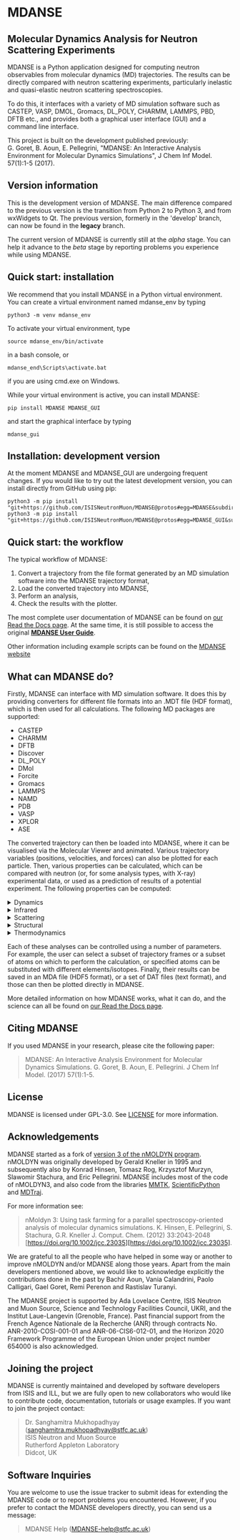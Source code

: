 # MDANSE 

## Molecular Dynamics Analysis for Neutron Scattering Experiments

MDANSE is a Python application designed for computing neutron observables from molecular dynamics (MD) trajectories. The results can 
be directly compared with neutron scattering experiments, particularly inelastic and quasi-elastic neutron scattering 
spectroscopies.

To do this, it interfaces with a variety of MD simulation software such as CASTEP, VASP, DMOL, Gromacs, DL_POLY, CHARMM, LAMMPS, PBD, DFTB etc., and provides both a graphical user interface (GUI) and a command line interface. 

This project is built on the development published previously: \
G. Goret, B. Aoun, E. Pellegrini, "MDANSE: An Interactive Analysis Environment for Molecular Dynamics Simulations", 
J Chem Inf Model. 57(1):1-5 (2017).

## Version information

This is the development version of MDANSE. The main difference compared to the previous version is the transition from Python 2 to Python 3, and from wxWidgets to Qt. The previous version, formerly in the 'develop' branch, can now be found in the **legacy** branch.

The current version of MDANSE is currently still at the _alpha_ stage. You can help it advance to the _beta_ stage by reporting problems you experience while using MDANSE.

## Quick start: installation

We recommend that you install MDANSE in a Python virtual environment. You can create a virtual environment named mdanse_env by typing
```
python3 -m venv mdanse_env
```

To activate your virtual environment, type
```
source mdanse_env/bin/activate
```
in a bash console, or
```
mdanse_end\Scripts\activate.bat
```
if you are using cmd.exe on Windows.

While your virtual environment is active, you can install MDANSE:
```
pip install MDANSE MDANSE_GUI
```
and start the graphical interface by typing
```
mdanse_gui
```

## Installation: development version

At the moment MDANSE and MDANSE_GUI are undergoing frequent changes. If you would
like to try out the latest development version, you can install directly from GitHub
using pip:
```
python3 -m pip install "git+https://github.com/ISISNeutronMuon/MDANSE@protos#egg=MDANSE&subdirectory=MDANSE"
python3 -m pip install "git+https://github.com/ISISNeutronMuon/MDANSE@protos#egg=MDANSE_GUI&subdirectory=MDANSE_GUI"
```

## Quick start: the workflow

The typical workflow of MDANSE:

1. Convert a trajectory from the file format generated by an MD simulation software into the MDANSE trajectory format,
2. Load the converted trajectory into MDANSE,
3. Perform an analysis,
4. Check the results with the plotter.


The most complete user documentation of MDANSE can be found on [our Read the Docs page](https://mdanse.readthedocs.io/en/protos). At the same time, it is still possible to access the original **[MDANSE User Guide](https://epubs.stfc.ac.uk/work/51935555)**.

Other information including example scripts can be found on the [MDANSE website](https://www.isis.stfc.ac.uk/Pages/MDANSEproject.aspx) 

## What can MDANSE do?

Firstly, MDANSE can interface with MD simulation software. It does this by providing converters for different file formats
into an .MDT file (HDF format), which is then used for all calculations. The following MD packages are supported:

- CASTEP
- CHARMM
- DFTB 
- Discover 
- DL_POLY 
- DMol 
- Forcite
- Gromacs
- LAMMPS
- NAMD
- PDB
- VASP
- XPLOR
- ASE

The converted trajectory can then be loaded into MDANSE, where it can be visualised via the Molecular Viewer and animated.
Various trajectory variables (positions, velocities, and forces) can also be plotted for each particle. Then, various properties can be calculated, which can be compared with neutron (or, for some analysis types, with X-ray)
experimental data, or used as a prediction of results of a potential experiment. The following properties can be computed:

<details><summary>Dynamics</summary><ul>
<li>Angular correlation</li>
<li>Density of states</li>
<li>Mean Square Displacement</li>
<li>Order parameter</li>
<li>Position Autocorrelation Function</li>
<li>Velocity Autocorrelation Function</li>
</ul></details>

<details><summary>Infrared</summary><ul>
<li>Dipole Autocorrelation Function</li>
<li>Infrared</li>
</ul></details>

<details><summary>Scattering</summary><ul>
<li>Current correlation function</li>
<li>Dynamic Coherent Structure Factor</li>
<li>Dynamic Incoherent Structure Factor</li>
<li>Elastic Incoherent Structure Factor</li>
<li>Gaussian Dynamic Incoherent Structure Factor</li>
<li>Neutron Dynamic Total Structure Factor</li>
</ul></details>

<details><summary>Structural</summary><ul>
<li>Area Per Molecule</li>
<li>Coordination Number</li>
<li>Density Profile</li>
<li>Eccentricity</li>
<li>Molecular Trace</li>
<li>Pair Distribution Function</li>
<li>Root Mean Square Deviation</li>
<li>Root Mean Square Fluctuation</li>
<li>Radius of Gyration</li>
<li>Solvent Accessible Surface</li>
<li>Spatial Density</li>
<li>Static Structure Factor</li>
<li>Voronoi (volume per atom)</li>
<li>X-Ray Static Structure Factor</li>
</ul></details>

<details><summary>Thermodynamics</summary><ul>
<li>Density</li>
<li>Temperature</li>
</ul></details>

Each of these analyses can be controlled using a number of parameters. For example, the user can select a subset of trajectory frames or a subset of atoms on which to perform the calculation, or specified atoms can be substituted with
different elements/isotopes. Finally, their results can be saved in an MDA file (HDF5 format), or a set of DAT files (text format), and those can then be plotted directly in MDANSE.

More detailed information on how MDANSE works, what it can do, and the science can all be found on [our Read the Docs page](https://mdanse.readthedocs.io/en/protos).

## Citing MDANSE

If you used MDANSE in your research, please cite the following paper:

>MDANSE: An Interactive Analysis Environment for Molecular Dynamics Simulations.
G. Goret, B. Aoun, E. Pellegrini. J Chem Inf Model. (2017) 57(1):1-5.

## License

MDANSE is licensed under GPL-3.0. See [LICENSE](https://github.com/ISISNeutronMuon/MDANSE/blob/develop/LICENSE) for more 
information.


## Acknowledgements

MDANSE started as a fork of [version 3 of the nMOLDYN program](https://github.com/khinsen/nMOLDYN3).
nMOLDYN was originally developed by Gerald Kneller in 1995 and subsequently also by Konrad Hinsen, Tomasz Rog,
Krzysztof Murzyn, Slawomir Stachura, and Eric Pellegrini. MDANSE includes most of the code of nMOLDYN3, and also code
from the libraries [MMTK](https://github.com/khinsen/MMTK), [ScientificPython](https://github.com/khinsen/ScientificPython)
and [MDTraj](https://github.com/mdtraj/mdtraj).

For more information see:

>nMoldyn 3: Using task farming for a parallel spectroscopy-oriented analysis of molecular dynamics simulations.
K. Hinsen, E. Pellegrini, S. Stachura, G.R. Kneller J. Comput. Chem. (2012) 33:2043-2048 [https://doi.org/10.1002/jcc.23035][https://doi.org/10.1002/jcc.23035]. 

We are grateful to all the people who have helped in some way or another to improve nMOLDYN and/or MDANSE along those years. 
Apart from the main developers mentioned above, we would like to acknowledge explicitly the contributions done in the past 
by Bachir Aoun, Vania Calandrini, Paolo Calligari, Gael Goret, Remi Perenon and Rastislav Turanyi.

The MDANSE project is supported by Ada Lovelace Centre, ISIS Neutron and Muon Source, Science
and Technology Facilities Council, UKRI, and the Institut Laue-Langevin (Grenoble, France). 
Past financial support from the French Agence Nationale de la Recherche (ANR) through contracts 
No. ANR-2010-COSI-001-01 and ANR-06-CIS6-012-01, and the Horizon 2020 Framework Programme of 
the European Union under project number 654000 is also acknowledged.

## Joining the project

MDANSE is currently maintained and developed by software developers from ISIS and ILL, but we are fully open to new
collaborators who would like to contribute code, documentation, tutorials or usage examples.
If you want to join the project contact:

>Dr. Sanghamitra Mukhopadhyay (sanghamitra.mukhopadhyay@stfc.ac.uk) \
ISIS Neutron and Muon Source \
Rutherford Appleton Laboratory \
Didcot, UK

## Software Inquiries

You are welcome to use the issue tracker to submit ideas for
extending the MDANSE code or to report problems you encountered.
However, if you prefer to contact the MDANSE developers directly,
you can send us a message:
>MDANSE Help (MDANSE-help@stfc.ac.uk)
